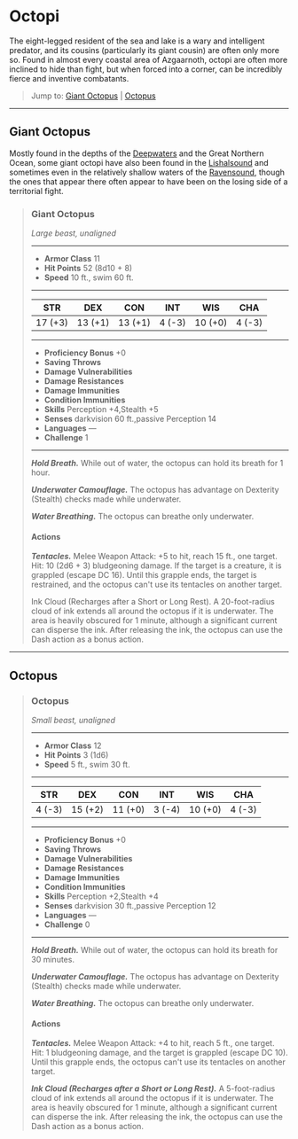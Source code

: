 # Octopi
The eight-legged resident of the sea and lake is a wary and intelligent predator, and its cousins (particularly its giant cousin) are often only more so. Found in almost every coastal area of Azgaarnoth, octopi are often more inclined to hide than fight, but when forced into a corner, can be incredibly fierce and inventive combatants.

> Jump to: [Giant Octopus](#giant-octopus) | [Octopus](#octopus)

---

## Giant Octopus
Mostly found in the depths of the [Deepwaters](../Geography/Deepwaters.md) and the Great Northern Ocean, some giant octopi have also been found in the [Lishalsound](../Geography/Lishalsound.md) and sometimes even in the relatively shallow waters of the [Ravensound](../Geography/Ravensound.md), though the ones that appear there often appear to have been on the losing side of a territorial fight.

>### Giant Octopus
>*Large beast, unaligned*
>___
>- **Armor Class** 11
>- **Hit Points** 52 (8d10 + 8)
>- **Speed** 10 ft., swim 60 ft.
>___
>|**STR**|**DEX**|**CON**|**INT**|**WIS**|**CHA**|
>|:---:|:---:|:---:|:---:|:---:|:---:|
>|17 (+3)|13 (+1)|13 (+1)|4 (-3)|10 (+0)|4 (-3)|
>
>___
>- **Proficiency Bonus** +0
>- **Saving Throws** 
>- **Damage Vulnerabilities** 
>- **Damage Resistances** 
>- **Damage Immunities** 
>- **Condition Immunities** 
>- **Skills** Perception +4,Stealth +5
>- **Senses** darkvision 60 ft.,passive Perception 14
>- **Languages** —
>- **Challenge** 1
>___
>***Hold Breath.*** While out of water, the octopus can hold its breath for 1 hour.
>
>***Underwater Camouflage.*** The octopus has advantage on Dexterity (Stealth) checks made while underwater.
>
>***Water Breathing.*** The octopus can breathe only underwater.
>
>#### Actions
>***Tentacles.*** Melee Weapon Attack: +5 to hit, reach 15 ft., one target. Hit: 10 (2d6 + 3) bludgeoning damage. If the target is a creature, it is grappled (escape DC 16). Until this grapple ends, the target is restrained, and the octopus can't use its tentacles on another target.
>
>Ink Cloud (Recharges after a Short or Long Rest). A 20-foot-radius cloud of ink extends all around the octopus if it is underwater. The area is heavily obscured for 1 minute, although a significant current can disperse the ink. After releasing the ink, the octopus can use the Dash action as a bonus action.
>

---

## Octopus

>### Octopus
>*Small beast, unaligned*
>___
>- **Armor Class** 12
>- **Hit Points** 3 (1d6)
>- **Speed** 5 ft., swim 30 ft.
>___
>|**STR**|**DEX**|**CON**|**INT**|**WIS**|**CHA**|
>|:---:|:---:|:---:|:---:|:---:|:---:|
>|4 (-3)|15 (+2)|11 (+0)|3 (-4)|10 (+0)|4 (-3)|
>
>___
>- **Proficiency Bonus** +0
>- **Saving Throws** 
>- **Damage Vulnerabilities** 
>- **Damage Resistances** 
>- **Damage Immunities** 
>- **Condition Immunities** 
>- **Skills** Perception +2,Stealth +4
>- **Senses** darkvision 30 ft.,passive Perception 12
>- **Languages** —
>- **Challenge** 0
>___
>***Hold Breath.*** While out of water, the octopus can hold its breath for 30 minutes.
>
>***Underwater Camouflage.*** The octopus has advantage on Dexterity (Stealth) checks made while underwater.
>
>***Water Breathing.*** The octopus can breathe only underwater.
>
>#### Actions
>***Tentacles.*** Melee Weapon Attack: +4 to hit, reach 5 ft., one target. Hit: 1 bludgeoning damage, and the target is grappled (escape DC 10). Until this grapple ends, the octopus can't use its tentacles on another target.
>
>***Ink Cloud (Recharges after a Short or Long Rest).*** A 5-foot-radius cloud of ink extends all around the octopus if it is underwater. The area is heavily obscured for 1 minute, although a significant current can disperse the ink. After releasing the ink, the octopus can use the Dash action as a bonus action.
>
